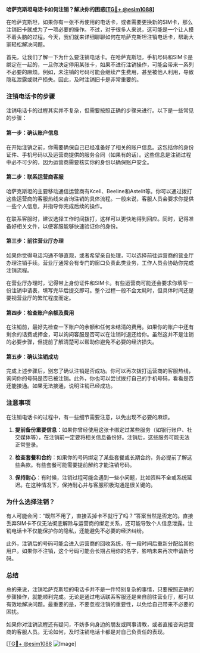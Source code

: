 **哈萨克斯坦电话卡如何注销？解决你的困惑[[TG💪+ @esim1088](https://t.me/s/esim1088)]**

在哈萨克斯坦，如果你有一张不再使用的电话卡，或者需要更换新的SIM卡，那么注销旧卡就成为了一项必要的操作。不过，对于很多人来说，这可能是一个让人摸不着头脑的过程。今天，我们就来详细聊聊如何在哈萨克斯坦注销电话卡，帮助大家轻松解决问题。

首先，让我们了解一下为什么要注销电话卡。在哈萨克斯坦，手机号码和SIM卡是绑定在一起的，一旦你决定停用某张卡，如果不进行注销操作，可能会带来一系列不必要的麻烦。例如，未注销的号码可能会继续产生费用，甚至被他人利用，导致隐私泄露或财产损失。因此，及时注销旧卡是非常重要的。

### 注销电话卡的步骤

注销电话卡的过程其实并不复杂，但需要按照正确的步骤来进行。以下是一些常见的步骤：

#### 第一步：确认账户信息

在开始注销之前，你需要确保自己已经准备好了相关的账户信息。这包括你的身份证件、手机号码以及运营商提供的服务合同（如果有的话）。这些信息是注销过程中必不可少的，因为运营商需要核实你的身份以确保账户安全。

#### 第二步：联系运营商客服

哈萨克斯坦的主要移动通信运营商有Kcell、Beeline和Astelit等。你可以通过拨打这些运营商的客服热线来咨询注销的具体流程。一般来说，客服人员会要求你提供一些个人信息，并指导你完成后续的操作。

在联系客服时，建议选择工作时间拨打，这样可以更快地得到回应。同时，记得准备好相关文件，以便客服能够快速验证你的身份。

#### 第三步：前往营业厅办理

如果你觉得电话沟通不够直观，或者希望亲自处理，可以选择前往运营商的营业厅办理注销手续。营业厅通常会有专门的窗口负责此类业务，工作人员会协助你完成注销流程。

在营业厅办理时，记得带上身份证件和SIM卡。有些运营商可能还会要求你填写一份注销申请表，填写完毕后提交即可。整个过程一般不会太耗时，但具体时间还是要视营业厅的繁忙程度而定。

#### 第四步：检查账户余额及费用

在注销前，最好先检查一下账户的余额和任何未结清的费用。如果你的账户中还有剩余的话费或押金，可以询问客服是否可以在注销时退还给你。虽然这并不是注销的必要步骤，但提前了解清楚可以帮助你避免不必要的经济损失。

#### 第五步：确认注销成功

完成上述步骤后，别忘了确认注销是否成功。你可以再次拨打运营商的客服热线，询问你的号码是否已被注销。此外，你也可以尝试拨打自己的手机号码，看看是否还能接通。如果无法接通，说明注销已经成功。

### 注意事项

在注销电话卡的过程中，有一些细节需要注意，以免出现不必要的麻烦。

1. **提前备份重要信息**：如果你曾经使用这张卡绑定过某些服务（如银行账户、社交媒体等），在注销前一定要将相关信息备份好。注销后，这些服务可能无法正常登录。
   
2. **检查套餐和合约**：如果你的号码绑定了某些套餐或长期合约，务必提前了解这些条款。有些套餐可能需要提前解约才能注销号码。

3. **保持耐心**：有时候，注销过程可能会遇到一些小问题，比如资料不全或系统延迟。在这种情况下，保持耐心并与客服积极沟通是很关键的。

### 为什么选择注销？

有人可能会问：“既然不用了，直接丢掉卡不就行了吗？”答案当然是否定的。直接丢弃SIM卡不仅无法彻底解除与运营商的绑定关系，还可能导致个人信息泄露。注销电话卡不仅能保护你的隐私，还能避免不必要的经济纠纷。

此外，注销后的号码可能会进入运营商的回收系统，在一段时间后重新分配给其他用户。如果你不注销，这个号码可能会长期占用你的名字，影响未来再次申请新号码。

### 总结

总的来说，注销哈萨克斯坦的电话卡并不是一件特别复杂的事情，只要按照正确的步骤操作，就能顺利完成。无论是通过电话联系客服还是亲自前往营业厅，都可以有效地解决问题。最重要的是，不要忽视注销的重要性，以免给自己带来不必要的困扰。

如果你对注销流程还有疑问，不妨多向身边的朋友或同事请教，或者直接咨询运营商的客服人员。无论如何，及时注销电话卡都是对自己负责任的表现。

[[TG💪+ @esim1088](https://t.me/s/esim1088) ![Image](https://i.postimg.cc/4NQfJmqS/Snipaste-2025-05-13-00-14-12.png)]